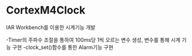 # CortexM4Clock

IAR Workbench를 이용한 시계기능 개발

-Timer의 주파수 조절을 통하여 100ms당 1씩 오르는 변수 생성, 변수를 통해 시계 기능 구현
-clock_set()함수를 통한 Alarm기능 구현
